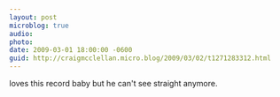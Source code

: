 ```yaml
---
layout: post
microblog: true
audio: 
photo: 
date: 2009-03-01 18:00:00 -0600
guid: http://craigmcclellan.micro.blog/2009/03/02/t1271283312.html
---
```

loves this record baby but he can't see straight anymore.

